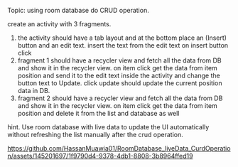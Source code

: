 Topic: using room database do CRUD operation.

create an activity with 3 fragments.
1. the activity should have a tab layout and at the bottom place an (Insert) button and an edit text. insert the text from the edit text on insert button click
2. fragment 1 should have a recycler view and fetch all the data from DB and show it in the recycler view. on item click get the data from item position and send it to the edit text inside the activity and change the button text to Update. click update should update the current position data in DB.
3. fragment 2 should have a recycler view and fetch all the data from DB and show it in the recycler view. on item click get the data from item position and delete it from the list and database as well

hint. Use room database with live data to update the UI automatically without refreshing the list manually after the crud operation.



https://github.com/HassanMuawia01/RoomDatabase_liveData_CurdOperation/assets/145201697/1f9790d4-9378-4db1-8808-3b8964ffed19

